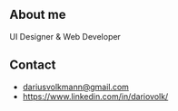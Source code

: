 


## About me 

UI Designer & Web Developer

## Contact

+ dariusvolkmann@gmail.com
+ https://www.linkedin.com/in/dariovolk/

